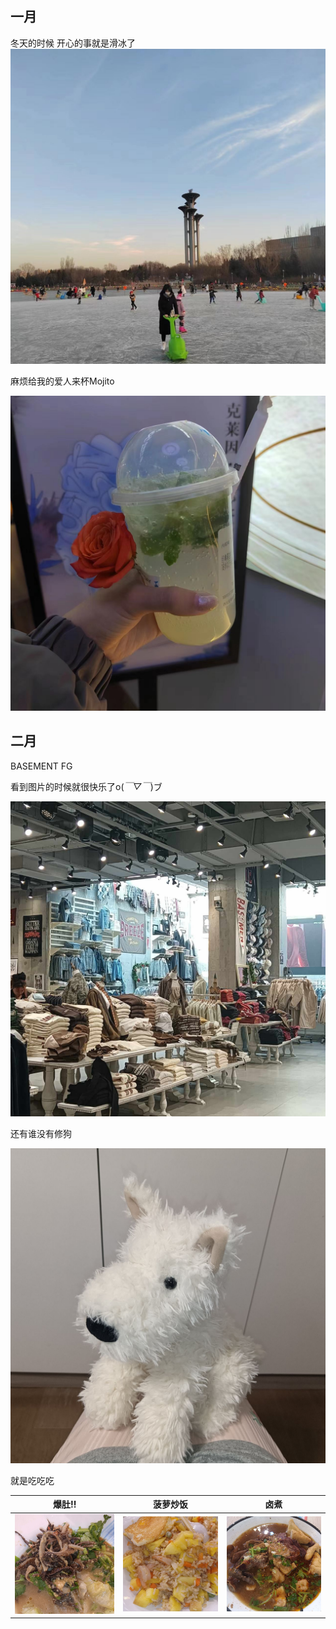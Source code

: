 ## 一月

冬天的时候 开心的事就是滑冰了
![mmexport1673088756853_edit_935540525022761](https://github.com/Monkey-Pear/moment/blob/main/pic/mmexport1673088756853_edit_935540525022761.jpg)

麻烦给我的爱人来杯Mojito

![mmexport1675509132257](https://github.com/Monkey-Pear/moment/blob/main/pic/mmexport1675509132257.jpg)

## 二月

BASEMENT FG

看到图片的时候就很快乐了o(*￣▽￣*)ブ

![IMG_20230216_142252](https://github.com/Monkey-Pear/moment/blob/main/pic/IMG_20230216_142252.jpg)

还有谁没有修狗

![IMG_20230217_174240](https://github.com/Monkey-Pear/moment/blob/main/pic/IMG_20230217_174240.jpg)

就是吃吃吃

|                            爆肚!!                            |                           菠萝炒饭                           |                             卤煮                             |
| :----------------------------------------------------------: | :----------------------------------------------------------: | :----------------------------------------------------------: |
| ![IMG_20230217_205315](https://github.com/Monkey-Pear/moment/blob/main/pic/IMG_20230217_205315.jpg) | ![IMG_20230217_205306](https://github.com/Monkey-Pear/moment/blob/main/pic/IMG_20230217_205306.jpg) | ![IMG_20230217_205256](https://github.com/Monkey-Pear/moment/blob/main/pic/IMG_20230217_205256.jpg) |

